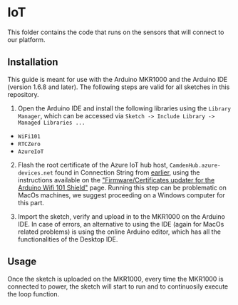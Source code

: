 # IoT

This folder contains the code that runs on the sensors that will connect to our platform.

## Installation

This guide is meant for use with the Arduino MKR1000 and the Arduino IDE (version 1.6.8 and later). The following steps are valid for all sketches in this repository.

1. Open the Arduino IDE and install the following libraries using the ```Library Manager```, which can be accessed via ```Sketch -> Include Library -> Managed Libraries ...```
  * ```WiFi101```
  * ```RTCZero```
  * ```AzureIoT```

2. Flash the root certificate of the Azure IoT hub host, ```CamdenHub.azure-devices.net``` found in Connection String from [earlier](#beforebegin), using the instructions available on the ["Firmware/Certificates updater for the Arduino Wifi 101 Shield"](https://github.com/arduino-libraries/WiFi101-FirmwareUpdater#usage) page. Running this step can be problematic on MacOs machines, we suggest proceeding on a Windows computer for this part.

3. Import the sketch, verify and upload in to the MKR1000 on the Arduino IDE. In case of errors, an alternative to using the IDE (again for MacOs related problems) is using the online Arduino editor, which has all the functionalities of the Desktop IDE.

## Usage

Once the sketch is uploaded on the MKR1000, every time the MKR1000 is connected to power, the sketch will start to run and to continuosily execute the loop function.